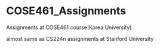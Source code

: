 # COSE461_Assignments
Assignments at COSE461 course(Korea University)

almost same as CS224n assignments at Stanford University
